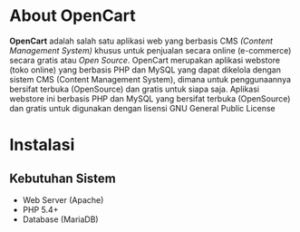 # About OpenCart
<strong>OpenCart</strong> adalah salah satu aplikasi web yang berbasis CMS <em>(Content Management System)</em> khusus untuk penjualan secara online (e-commerce) secara gratis atau <em>Open Source</em>. OpenCart merupakan aplikasi webstore (toko online) yang berbasis PHP dan MySQL yang dapat dikelola dengan sistem CMS (Content Management System), dimana untuk penggunaannya bersifat terbuka (OpenSource) dan gratis untuk siapa saja. Aplikasi webstore ini berbasis PHP dan MySQL yang bersifat terbuka (OpenSource) dan gratis untuk digunakan dengan lisensi GNU General Public License

# Instalasi
## Kebutuhan Sistem
* Web Server (Apache)
* PHP 5.4+
* Database (MariaDB)
